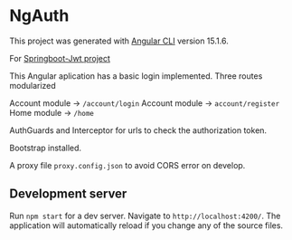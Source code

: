 # NgAuth

This project was generated with [Angular CLI](https://github.com/angular/angular-cli) version 15.1.6.

For  [Springboot-Jwt project](https://github.com/gaboisleno/springboot-jwt) 

This Angular aplication has a basic login implemented.
Three routes modularized

Account module -> `/account/login`
Account module -> `account/register`
Home module    -> `/home`

AuthGuards and Interceptor for urls to check the authorization token.

Bootstrap installed.

A proxy file `proxy.config.json` to avoid CORS error on develop.

## Development server

Run `npm start` for a dev server. Navigate to `http://localhost:4200/`. The application will automatically reload if you change any of the source files.
